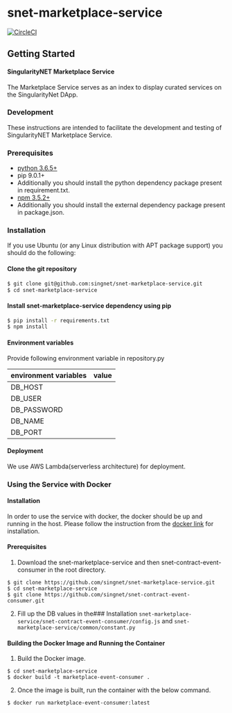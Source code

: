 # snet-marketplace-service

[![CircleCI](https://circleci.com/gh/singnet/snet-cli.svg?style=svg)](https://circleci.com/gh/singnet/snet-marketplace-service)
## Getting Started  
#### SingularityNET Marketplace Service  
The Marketplace Service serves as an index to display curated services on the SingularityNet DApp.
### Development
These instructions are intended to facilitate the development and testing of SingularityNET Marketplace Service.

### Prerequisites

* [python 3.6.5+](https://www.python.org/downloads/)
* pip 9.0.1+
* Additionally you should install the python dependency package present in requirement.txt.
* [npm 3.5.2+](#)
* Additionally you should install the external dependency package present in package.json.

### Installation
If you use Ubuntu (or any Linux distribution with APT package support) you should do the following:

#### Clone the git repository
```bash
$ git clone git@github.com:singnet/snet-marketplace-service.git
$ cd snet-marketplace-service
```

#### Install snet-marketplace-service dependency using pip
```bash
$ pip install -r requirements.txt
$ npm install
```
#### Environment variables
Provide following environment variable in repository.py

environment variables|value
-----|-----
DB_HOST|
DB_USER|
DB_PASSWORD|
DB_NAME|
DB_PORT|

#### Deployment
We use AWS Lambda(serverless architecture) for deployment.

### Using the Service with Docker

#### Installation
In order to use the service with docker, the docker should be up and running in the host.
Please follow the instruction from the [docker link](https://docs.docker.com/install/linux/docker-ce/ubuntu/) for installation.

#### Prerequisites
1. Download the snet-marketplace-service and then snet-contract-event-consumer in the root directory.
```console
$ git clone https://github.com/singnet/snet-marketplace-service.git
$ cd snet-marketplace-service
$ git clone https://github.com/singnet/snet-contract-event-consumer.git
```

2. Fill up the DB values in the### Installation    ```snet-marketplace-service/snet-contract-event-consumer/config.js``` and ```snet-marketplace-service/common/constant.py```

#### Building the Docker Image and Running the Container
 1. Build the Docker image.
 ```console
 $ cd snet-marketplace-service
 $ docker build -t marketplace-event-consumer .
 ```

 2. Once the image is built, run the container with the below command.
 ```console
 $ docker run marketplace-event-consumer:latest
 ```

